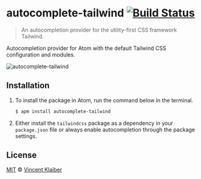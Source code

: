 # autocomplete-tailwind [![Build Status](https://badgen.net/travis/vinkla/autocomplete-tailwind/master)](https://travis-ci.com/vinkla/autocomplete-tailwind)

> An autocompletion provider for the utility-first CSS framework Tailwind.

Autocompletion provider for Atom with the default Tailwind CSS configuration and modules.

![autocomplete-tailwind](https://user-images.githubusercontent.com/499192/57981298-0f002080-7a36-11e9-8764-6d3dcf2962ae.png)

## Installation

1. To install the package in Atom, run the command below in the terminal.

    ```sh
    $ apm install autocomplete-tailwind
    ```

2. Either install the `tailwindcss` package as a dependency in your `package.json` file or always enable autocompletion through the package settings.

## License

[MIT](LICENSE) © [Vincent Klaiber](https://doubledip.se)
